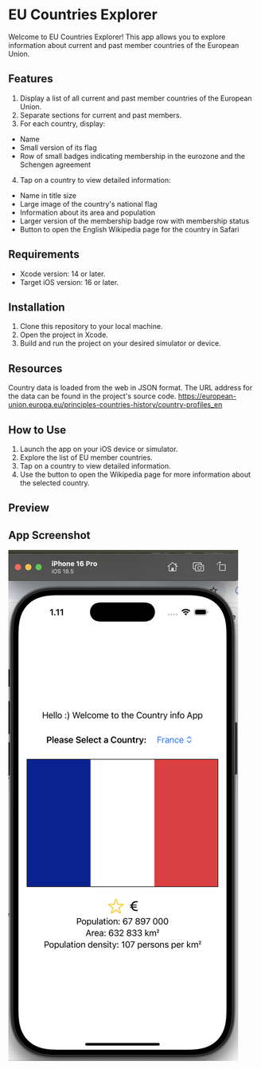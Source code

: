 # EU Countries Explorer #
Welcome to EU Countries Explorer! This app allows you to explore information about current and past member countries of the European Union.

## Features
1. Display a list of all current and past member countries of the European Union.
2. Separate sections for current and past members.
3. For each country, display:
- Name
- Small version of its flag
- Row of small badges indicating membership in the eurozone and the Schengen agreement
4. Tap on a country to view detailed information:
- Name in title size
- Large image of the country's national flag
- Information about its area and population
- Larger version of the membership badge row with membership status
- Button to open the English Wikipedia page for the country in Safari

## Requirements
- Xcode version: 14 or later.
- Target iOS version: 16 or later.

## Installation
1. Clone this repository to your local machine.
2. Open the project in Xcode.
3. Build and run the project on your desired simulator or device.

## Resources
Country data is loaded from the web in JSON format. The URL address for the data can be found in the project's source code.
https://european-union.europa.eu/principles-countries-history/country-profiles_en

## How to Use
1. Launch the app on your iOS device or simulator.
2. Explore the list of EU member countries.
3. Tap on a country to view detailed information.
4. Use the button to open the Wikipedia page for more information about the selected country.

## Preview
## App Screenshot

![App Screenshot](Resources/Screenshot.png)



